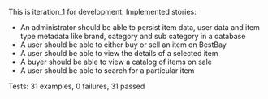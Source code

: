 This is iteration_1 for development.
Implemented stories:
* An administrator should be able to persist item data, user data and item type metadata like brand, category and sub category in a database
* A user should be able to either buy or sell an item on BestBay
* A user should be able to view the details of a selected item
* A buyer should be able to view a catalog of items on sale
* A user should be able to search for a particular item

Tests:
31 examples, 0 failures, 31 passed